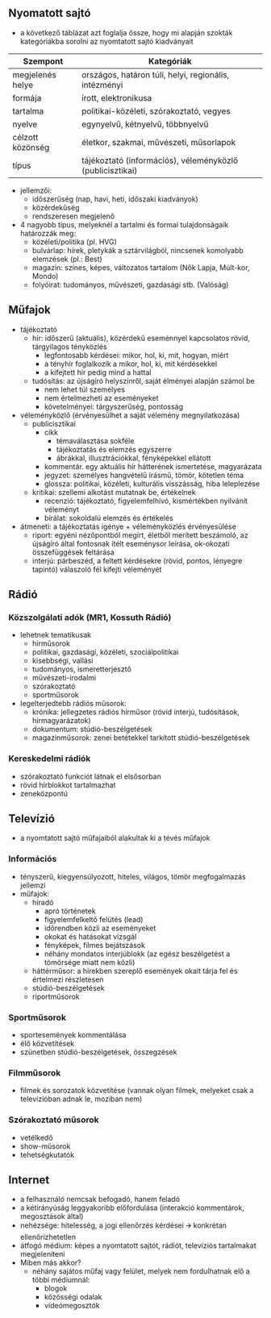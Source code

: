 ## Nyomatott sajtó

- a következő táblázat azt foglalja össze, hogy mi alapján szokták kategóriákba sorolni az nyomtatott sajtó kiadványait

|Szempont|Kategóriák|
|---|---|
|megjelenés helye|országos, határon túli, helyi, regionális, intézményi|
|formája|írott, elektronikusa|
|tartalma|politikai-közéleti, szórakoztató, vegyes|
|nyelve|egynyelvű, kétnyelvű, többnyelvű|
|célzott közönség|életkor, szakmai, művészeti, műsorlapok|
|típus|tájékoztató (információs), véleményközlő (publicisztikai)|
- jellemzői:
	- időszerűség (nap, havi, heti, időszaki kiadványok)
	- közérdekűség
	- rendszeresen megjelenő
- 4 nagyobb típus, melyeknél a tartalmi és formai tulajdonságaik határozzák meg:
	- közéleti/politika (pl. HVG)
	- bulvárlap: hírek, pletykák a sztárvilágból, nincsenek komolyabb elemzések (pl.: Best)
	- magazin: színes, képes, változatos tartalom (Nők Lapja, Múlt-kor, Mondo)
	- folyóirat: tudományos, művészeti, gazdasági stb. (Valóság)

## Műfajok
- tájékoztató
	- hír: időszerű (aktuális), közérdekű eseménnyel kapcsolatos rövid, tárgyilagos tényközlés
		- legfontosabb kérdései: mikor, hol, ki, mit, hogyan, miért
		- a tényhír foglalkozik a mikor, hol, ki, mit kérdésekkel
		- a kifejtett hír pedig mind a hattal 
	- tudósítás: az újságíró helyszínről, saját élményei alapján számol be 
		- nem lehet túl személyes
		- nem értelmezheti az eseményeket
		- követelményei: tárgyszerűség, pontosság
- véleményközlő (érvényesülhet a saját vélemény megnyilatkozása)
	- publicisztikai
		- cikk
			- témaválasztása sokféle
			- tájékoztatás és elemzés egyszerre
			- ábrákkal, illusztrációkkal, fényképekkel ellátott
		- kommentár. egy aktuális hír hátterének ismertetése, magyarázata
		- jegyzet: személyes hangvételű írásmű, tömör, kötetlen téma 
		- glossza: politikai, közéleti, kulturális visszásság, hiba leleplezése
	- kritikai: szellemi alkotást mutatnak be, értékelnek
		- recenzió: tájékoztató, figyelemfelhívó, kismértékben nyilvánít véleményt
		- bírálat: sokoldalú elemzés és értékelés
- átmeneti: a tájékoztatás igénye + véleményközlés érvényesülése
	- riport: egyéni nézőpontból megírt, életből merített beszámoló, az újságíró által fontosnak ítélt eseménysor leírása, ok-okozati összefüggések feltárása
	- interjú: párbeszéd, a feltett kérdésekre (rövid, pontos, lényegre tapintó) válaszoló fél kifejti véleményét

## Rádió
### Közszolgálati adók (MR1, Kossuth Rádió)
- lehetnek tematikusak
	- hírműsorok 
	- politikai, gazdasági, közéleti, szociálpolitikai
	- kisebbségi, vallási
	- tudományos, ismeretterjesztő
	- művészeti-irodalmi
	- szórakoztató
	- sportműsorok
- legelterjedtebb rádiós műsorok:
	- krónika: jellegzetes rádiós hírműsor (rövid interjú, tudósítások, hírmagyarázatok)    
	- dokumentum: stúdió-beszélgetések    
	- magazinműsorok: zenei betétekkel tarkított stúdió-beszélgetések

### Kereskedelmi rádiók
- szórakoztató funkciót látnak el elsősorban
- rövid hírblokkot tartalmazhat
- zeneközpontú

## Televízió
- a nyomtatott sajtó műfajaiból alakultak ki a tévés műfajok

### Információs
- tényszerű, kiegyensúlyozott, hiteles, világos, tömör megfogalmazás jellemzi
- műfajok:
	- híradó
		- apró történetek
		- figyelemfelkeltő felütés (lead)
		- időrendben közli az eseményeket
		- okokat és hatásokat vizsgál
		- fényképek, filmes bejátszások
		- néhány mondatos interjúblokk (az egész beszélgetést a tömörsége miatt nem közli)
	- háttérműsor: a hírekben szereplő események okait tárja fel és értelmezi részletesen
	- stúdió-beszélgetések
	- riportműsorok

### Sportműsorok
- sportesemények kommentálása
- élő közvetítések
- szünetben stúdió-beszélgetések, összegzések

### Filmműsorok
- filmek és sorozatok közvetítése (vannak olyan filmek, melyeket csak a televízióban adnak le, moziban nem)

### Szórakoztató műsorok
- vetélkedő
- show-műsorok
- tehetségkutatók

## **Internet**
- a felhasználó nemcsak befogadó, hanem feladó 
- a kétirányúság leggyakoribb előfordulása (interakció kommentárok, megosztások által)
- nehézsége: hitelesség, a jogi ellenőrzés kérdései 🡪 konkrétan ellenőrizhetetlen
- átfogó médium: képes a nyomtatott sajtót, rádiót, televíziós tartalmakat megjeleníteni
- Miben más akkor? 
	- néhány sajátos műfaj vagy felület, melyek nem fordulhatnak elő a többi médiumnál:
		- blogok
		- közösségi odalak
		- videómegosztók

